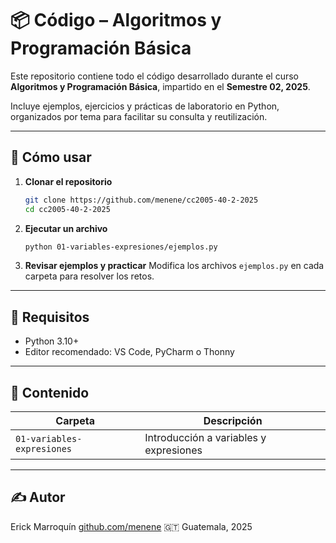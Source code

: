 # 📦 Código – Algoritmos y Programación Básica

Este repositorio contiene todo el código desarrollado durante el curso **Algoritmos y Programación Básica**, impartido en el **Semestre 02, 2025**.

Incluye ejemplos, ejercicios y prácticas de laboratorio en Python, organizados por tema para facilitar su consulta y reutilización.

---


## 🚀 Cómo usar

1. **Clonar el repositorio**

   ```bash
   git clone https://github.com/menene/cc2005-40-2-2025
   cd cc2005-40-2-2025
   ```

2. **Ejecutar un archivo**

   ```bash
   python 01-variables-expresiones/ejemplos.py
   ```

3. **Revisar ejemplos y practicar**
   Modifica los archivos `ejemplos.py` en cada carpeta para resolver los retos.

---

## 🐍 Requisitos

* Python 3.10+
* Editor recomendado: VS Code, PyCharm o Thonny

---

## 📌 Contenido

| Carpeta                    | Descripción                              |
| -------------------------- | ---------------------------------------- |
| `01-variables-expresiones` | Introducción a variables y expresiones   |

---

## ✍️ Autor

Erick Marroquín
[github.com/menene](https://github.com/menene)
🇬🇹 Guatemala, 2025
